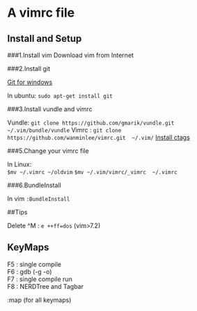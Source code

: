 A vimrc file
==================================

Install and Setup 
----------------------------------
###1.Install   vim 
Download vim from Internet

###2.Install git

[Git for windows](https://code.google.com/p/msysgit/downloads/list)

In ubuntu: `sudo apt-get install git`

###3.Install vundle and vimrc

Vundle:   `git clone https://github.com/gmarik/vundle.git ~/.vim/bundle/vundle`
Vimrc :   `git clone https://github.com/wanminlee/vimrc.git  ~/.vim/`
[Install ctags](http://ctags.sourceforge.net/)

###5.Change your vimrc file

In Linux: <br />
`$mv ~/.vimrc ~/oldvim`
`$mv ~/.vim/vimrc/_vimrc  ~/.vimrc`

###6.BundleInstall 

In vim  `:BundleInstall`

##Tips

Delete ^M :   `e ++ff=dos`  (vim>7.2)

KeyMaps
------------------------------

F5 : single compile <br />
F6 : gdb    (-g -o)<br />
F7 : single compile run<br />
F8 : NERDTree and Tagbar<br />

:map  (for all keymaps)

